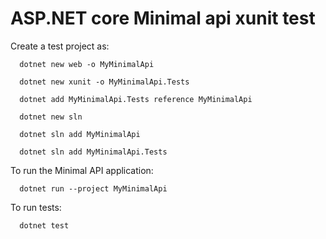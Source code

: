 # ASP.NET core Minimal api xunit test #
 
 
Create a test project as:


      dotnet new web -o MyMinimalApi
  
      dotnet new xunit -o MyMinimalApi.Tests
  
      dotnet add MyMinimalApi.Tests reference MyMinimalApi
  
      dotnet new sln
  
      dotnet sln add MyMinimalApi
  
      dotnet sln add MyMinimalApi.Tests
  
  


To run the Minimal API application:

      dotnet run --project MyMinimalApi

To run tests:
 
      dotnet test
